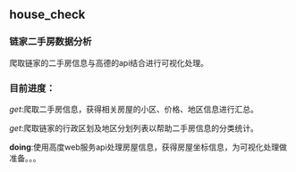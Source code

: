 house_check
--------------
### 链家二手房数据分析

爬取链家的二手房信息与高德的api结合进行可视化处理。

### 目前进度：

*get*:爬取二手房信息，获得相关房屋的小区、价格、地区信息进行汇总。

*get*:爬取链家的行政区划及地区分划列表以帮助二手房信息的分类统计。

**doing**:使用高度web服务api处理房屋信息，获得房屋坐标信息，为可视化处理做准备。。。

